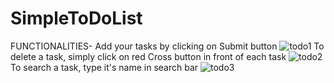 # SimpleToDoList
FUNCTIONALITIES-
Add your tasks by clicking on Submit button
![todo1](https://user-images.githubusercontent.com/109661245/220841660-426a6fc0-8279-4971-bb35-aad6a15936e1.png)
To delete a task, simply click on red Cross button in front of each task
![todo2](https://user-images.githubusercontent.com/109661245/220841711-b1f48ebe-c73b-4738-9000-3fd4555c8254.png)
To search a task, type it's name in search bar
![todo3](https://user-images.githubusercontent.com/109661245/220841715-7d81a466-9f87-495d-a2d9-07271a0f319b.png)
